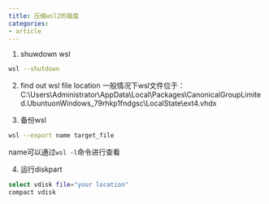 ```yaml
---
title: 压缩wsl2的磁盘
categories:
- article
---
```


<!-- more -->
1. shuwdown wsl
```bash
wsl --shutdown
```

2. find out wsl file location
一般情况下wsl文件位于：C:\Users\Administrator\AppData\Local\Packages\CanonicalGroupLimited.UbuntuonWindows_79rhkp1fndgsc\LocalState\ext4.vhdx

3. 备份wsl
```bash
wsl --export name target_file

```
name可以通过`wsl -l`命令进行查看

4. 运行diskpart
```bash
select vdisk file="your location"
compact vdisk

```
